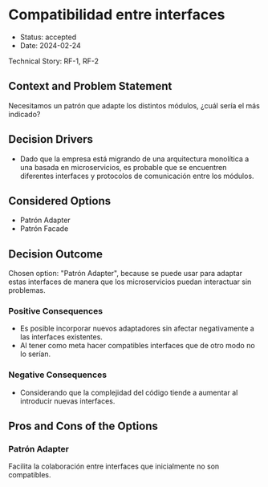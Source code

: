 # Compatibilidad entre interfaces

* Status: accepted
* Date: 2024-02-24

Technical Story: RF-1, RF-2

## Context and Problem Statement

Necesitamos un patrón que adapte los distintos módulos, ¿cuál sería el más indicado?

## Decision Drivers

* Dado que la empresa está migrando de una arquitectura monolítica a una basada en microservicios, es probable que se encuentren diferentes interfaces y protocolos de comunicación entre los módulos.

## Considered Options

* Patrón Adapter
* Patrón Facade

## Decision Outcome

Chosen option: "Patrón Adapter", because se puede usar para adaptar estas interfaces de manera que los microservicios puedan interactuar sin problemas.

### Positive Consequences

* Es posible incorporar nuevos adaptadores sin afectar negativamente a las interfaces existentes.
* Al tener como meta hacer compatibles interfaces que de otro modo no lo serían.

### Negative Consequences

* Considerando que la complejidad del código tiende a aumentar al introducir nuevas interfaces.

## Pros and Cons of the Options

### Patrón Adapter

Facilita la colaboración entre interfaces que inicialmente no son compatibles.
